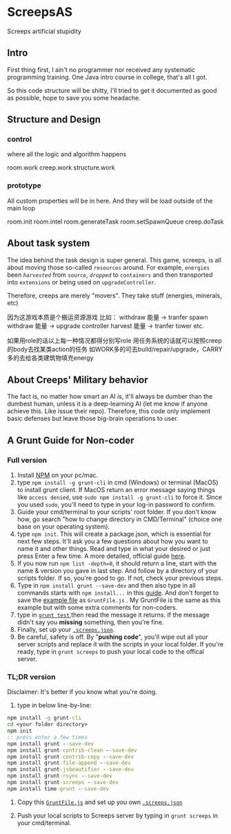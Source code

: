 # ScreepsAS

Screeps artificial stupidity

## Intro

First thing first, I ain't no programmer nor received any systematic programming training. One Java intro course in college, that's all I got.

So this code structure will be shitty, I'll tried to get it documented as good as possible, hope to save you some headache.

## Structure and Design

### control

where all the logic and algorithm happens

room.work
creep.work
structure.work

### prototype

All custom properties will be in here. And they will be load outside of the main loop

room.init
room.intel
room.generateTask
room.setSpawnQueue
creep.doTask

## About task system

The idea behind the task design is super general. This game, screeps, is all about moving those so-called `resources` around. For example, `energies` been *`harvested`* from `source`, *`dropped`* to `containers` and then transported into `extensions` or being used on `upgradeController`.

Therefore, creeps are merely "movers". They take stuff (energies, minerals, etc)

因为这游戏本质是个搬运资源游戏
比如：
withdraw 能量 -> tranfer spawn
withdraw 能量 -> upgrade controller
harvest 能量 -> tranfer tower
etc.

如果用role的话以上每一种情况都得分别写role
用任务系统的话就可以按照creep的body去找某类action的任务
如WORK多的可去build/repair/upgrade，CARRY多的去给各类建筑物填充energy

## About Creeps' Military behavior

The fact is, no matter how smart an AI is, it'll always be dumber than the dumbest human, unless it is a deep-learning AI (let me know if anyone achieve this. Like issue their repo). Therefore, this code only implement basic defenses but leave those big-brain operations to user.

## A Grunt Guide for Non-coder

### Full version

1. Install [NPM](https://www.npmjs.com/get-npm) on your pc/mac.
2. type `npm install -g grunt-cli` in cmd (Windows) or terminal (MacOS) to install grunt client. If MacOS return an error message saying things like `access denied`, use `sudo npm install -g grunt-cli` to force it. Since you used `sudo`, you'll need to type in your log-in password to confirm.
3. Guide your cmd/terminal to your scripts' root folder. If you don't know how, go search "how to change directory in CMD/Terminal" (choice one base on your operating system).
4. type `npm init`. This will create a package.json, which is essential for next few steps. It'll ask you a few questions about how you want to name it and other things. Read and type in what your desired or just press Enter a few time. A more detailed, official guide [here](https://gruntjs.com/getting-started#package.json).
5. If you now run `npm list -depth=0`, it should return a line, start with the name & version you gave in last step. And follow by a directory of your scripts folder. If so, you're good to go. If not, check your previous steps.
6. Type in `npm install grunt --save-dev` and then also type in all commands starts with `npm install...` in this [guide](https://docs.screeps.com/contributed/advanced_grunt.html).  And don't forget to save the [example file](https://docs.screeps.com/contributed/advanced_grunt.html#Full-Example) as `GruntFile.js` . My GruntFile is the same as this example but with some extra comments for non-coders.
7. type in [`grunt test`](https://docs.screeps.com/contributed/advanced_grunt.html#Beautify),then read the message it returns. If the message didn't say you **missing** something, then you're fine.
8. Finally, set up your [`.screeps.json`](https://docs.screeps.com/contributed/advanced_grunt.html#Secure-Credentials).
9. Be careful, safety is off. By "**pushing code**", you'll wipe out all your server scripts and replace it with the scripts in your local folder. If you're ready, type in `grunt screeps` to push your local code to the offical server.

### TL;DR version

Disclaimer: It's better if you know what you're doing.

1. type in below line-by-line:

```cmd
npm install -g grunt-cli
cd <your folder directory>
npm init
:: press enter a few times
npm install grunt --save-dev
npm install grunt-contrib-clean --save-dev
npm install grunt-contrib-copy --save-dev
npm install grunt-file-append --save-dev
npm install grunt-jsbeautifier --save-dev
npm install grunt-rsync --save-dev
npm install grunt-screeps --save-dev
npm install time-grunt --save-dev
```

1. Copy this [`GruntFile.js`](https://docs.screeps.com/contributed/advanced_grunt.html#Full-Example) and set up you own [`.screeps.json`](https://docs.screeps.com/contributed/advanced_grunt.html#Secure-Credentials)

2. Push your local scripts to Screeps server by typing in `grunt screeps` in your cmd/terminal.

